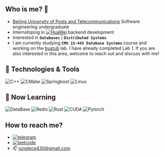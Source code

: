 ## Who is me? :eyes:
- [Beijing University of Posts and Telecommunications](https://www.bupt.edu.cn) Software engineering undergraduate
- Internshiping in [![HuaWei](https://img.shields.io/badge/HUAWEI-informational?style=flat&logo=huawei&logoColor=white&color=ff0000)](https://www.huawei.com) backend development
- Interested in <b>`Databases`</b> | <b>`Distributed Systems`</b>
- I am currently studying <b>`CMU 15-445 Database Systems`</b> course and working on the [bustub](https://github.com/cmu-db/bustub) lab. I have already completed Lab 1. If you are also interested in this area, welcome to reach out and discuss with me!

## 🔧 Technologies & Tools
![C++](https://img.shields.io/badge/C++-informational?style=for-the-badge&logo=cplusplus&logoColor=white&color=00599C)
![CMake](https://img.shields.io/badge/CMake-informational?style=for-the-badge&logo=cmake&logoColor=white&color=064F8C)
![Springboot](https://img.shields.io/badge/SpringBoot-informational?style=for-the-badge&logo=Spring&logoColor=white&color=6DB33F)
![Linux](https://img.shields.io/badge/Linux-informational?style=for-the-badge&logo=Linux&logoColor=white&color=FCC624)

## 🌟 Now Learning

![DataBase](https://img.shields.io/badge/DataBase-informational?style=for-the-badge&logo=amazondocumentdb&logoColor=white&color=C925D1)
![Redis](https://img.shields.io/badge/Redis-informational?style=for-the-badge&logo=Redis&logoColor=white&color=FF4438)
![Rust](https://img.shields.io/badge/Rust-informational?style=for-the-badge&logo=rust&logoColor=white&color=000000)
![CUDA](https://img.shields.io/badge/CUDA-informational?style=for-the-badge&logo=nvidia&logoColor=white&color=76B900)
![Pytorch](https://img.shields.io/badge/Pytorch-informational?style=for-the-badge&logo=pytorch&logoColor=white&color=EE4C2C)

## How to reach me?

- [![telegram](https://img.shields.io/static/v1?style=for-the-badge&logo=telegram&label=&message=@Jungle&color=eaeff9&labelColor=blue)](https://t.me/Junglehaobin)
- [![leetcode](https://img.shields.io/static/v1?style=for-the-badge&logo=leetcode&label=&message=@Jungle&color=eaeff9&labelColor=ffffff)](https://leetcode.cn/u/reverent-solomong7j)
- 📫 junglece430@gmail.com
